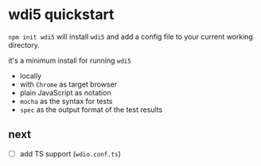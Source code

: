 # wdi5 quickstart

`npm init wdi5` will install `wdi5` and add a config file to your current working directory.

it's a minimum install for running `wdi5`

- locally
- with `Chrome` as target browser
- plain JavaScript as notation
- `mocha` as the syntax for tests
- `spec` as the output format of the test results

## next

- [ ] add TS support (`wdio.conf.ts`)
